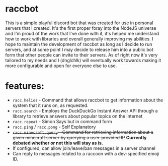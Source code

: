 # raccbot


This is a simple playful discord bot that was created for use in personal servers that I created.
It's the first proper foray into the NodeJS universe and I'm proud of the work that I've done with it, it's helped me understand how to work with libraries and overall generally improving my abilities. I hope to maintain the development of raccbot as long as I decide to run servers, and at some point I may decide to release him into a public bot form that other people can invite to their servers. As of right now it's very tailored to my needs and I (dnglchlk) will eventually work towards making it more configurable and open for everyone else to use.

# features:

- `racc.helios` - Command that allows raccbot to get information about the system that it runs on, as requested.
- `racc.search` - Employs the DuckDuckGo Instant Answer API through a library to retrieve answers about popular topics on the internet
- `racc.repeat` - Simon Says but in command form
- `racc.ping` / `racc.pong` - Self Explanatory
- ~~`racc.minecraft.query` - Command for retrieving information about a given minecraft server by querying a user-provided IP~~ **Currently debated whether or not this will stay as is.**
- If configured, can allow join/leave/ban messages in a server channel 
- Can reply to messages related to a raccoon with a dev-specified emoji ID.

